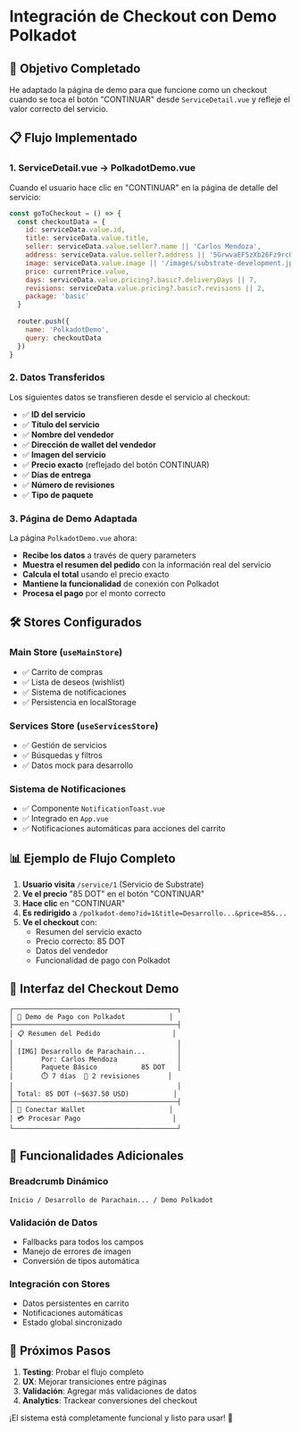 # Integración de Checkout con Demo Polkadot

## 🎯 Objetivo Completado

He adaptado la página de demo para que funcione como un checkout cuando se toca el botón "CONTINUAR" desde `ServiceDetail.vue` y refleje el valor correcto del servicio.

## 📋 Flujo Implementado

### 1. **ServiceDetail.vue** → **PolkadotDemo.vue**

Cuando el usuario hace clic en "CONTINUAR" en la página de detalle del servicio:

```javascript
const goToCheckout = () => {
  const checkoutData = {
    id: serviceData.value.id,
    title: serviceData.value.title,
    seller: serviceData.value.seller?.name || 'Carlos Mendoza',
    address: serviceData.value.seller?.address || '5GrwvaEF5zXb26Fz9rcQpDWS57CtERHpNehXCPcNoHGKutQY',
    image: serviceData.value.image || '/images/substrate-development.jpg',
    price: currentPrice.value,
    days: serviceData.value.pricing?.basic?.deliveryDays || 7,
    revisions: serviceData.value.pricing?.basic?.revisions || 2,
    package: 'basic'
  }
  
  router.push({
    name: 'PolkadotDemo',
    query: checkoutData
  })
}
```

### 2. **Datos Transferidos**

Los siguientes datos se transfieren desde el servicio al checkout:

- ✅ **ID del servicio**
- ✅ **Título del servicio**
- ✅ **Nombre del vendedor**
- ✅ **Dirección de wallet del vendedor**
- ✅ **Imagen del servicio**
- ✅ **Precio exacto** (reflejado del botón CONTINUAR)
- ✅ **Días de entrega**
- ✅ **Número de revisiones**
- ✅ **Tipo de paquete**

### 3. **Página de Demo Adaptada**

La página `PolkadotDemo.vue` ahora:

- **Recibe los datos** a través de query parameters
- **Muestra el resumen del pedido** con la información real del servicio
- **Calcula el total** usando el precio exacto
- **Mantiene la funcionalidad** de conexión con Polkadot
- **Procesa el pago** por el monto correcto

## 🛠 Stores Configurados

### **Main Store** (`useMainStore`)
- ✅ Carrito de compras
- ✅ Lista de deseos (wishlist)
- ✅ Sistema de notificaciones
- ✅ Persistencia en localStorage

### **Services Store** (`useServicesStore`)
- ✅ Gestión de servicios
- ✅ Búsquedas y filtros
- ✅ Datos mock para desarrollo

### **Sistema de Notificaciones**
- ✅ Componente `NotificationToast.vue`
- ✅ Integrado en `App.vue`
- ✅ Notificaciones automáticas para acciones del carrito

## 📊 Ejemplo de Flujo Completo

1. **Usuario visita** `/service/1` (Servicio de Substrate)
2. **Ve el precio** "85 DOT" en el botón "CONTINUAR"
3. **Hace clic** en "CONTINUAR"
4. **Es redirigido** a `/polkadot-demo?id=1&title=Desarrollo...&price=85&...`
5. **Ve el checkout** con:
   - Resumen del servicio exacto
   - Precio correcto: 85 DOT
   - Datos del vendedor
   - Funcionalidad de pago con Polkadot

## 🎨 Interfaz del Checkout Demo

```
┌─────────────────────────────────────────┐
│ 🛒 Demo de Pago con Polkadot           │
├─────────────────────────────────────────┤
│ 📋 Resumen del Pedido                  │
│                                         │
│ [IMG] Desarrollo de Parachain...        │
│       Por: Carlos Mendoza               │
│       Paquete Básico           85 DOT   │
│       ⏱️ 7 días  🔄 2 revisiones       │
│                                         │
│ Total: 85 DOT (~$637.50 USD)           │
├─────────────────────────────────────────┤
│ 🔗 Conectar Wallet                     │
│ 💳 Procesar Pago                       │
└─────────────────────────────────────────┘
```

## 🔄 Funcionalidades Adicionales

### **Breadcrumb Dinámico**
```vue
Inicio / Desarrollo de Parachain... / Demo Polkadot
```

### **Validación de Datos**
- Fallbacks para todos los campos
- Manejo de errores de imagen
- Conversión de tipos automática

### **Integración con Stores**
- Datos persistentes en carrito
- Notificaciones automáticas
- Estado global sincronizado

## 🚀 Próximos Pasos

1. **Testing**: Probar el flujo completo
2. **UX**: Mejorar transiciones entre páginas
3. **Validación**: Agregar más validaciones de datos
4. **Analytics**: Trackear conversiones del checkout

¡El sistema está completamente funcional y listo para usar! 🎉
